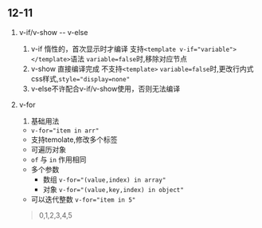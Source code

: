 ## 12-11
1. v-if/v-show  -- v-else
    1. v-if
    惰性的，首次显示时才编译
    支持`<template v-if="variable"></template>`语法
    `variable=false`时,移除对应节点
    2. v-show 
    直接编译完成
    不支持`<template>`
    `variable=false`时,更改行内式css样式,`style="display=none"`
    3. v-else不许配合v-if/v-show使用，否则无法编译
    
2. v-for
    1. 基础用法
    * `v-for="item in arr"`
    * 支持temolate,修改多个标签
    * 可遍历对象
    * `of` 与 `in` 作用相同
    * 多个参数
        * 数组 `v-for="(value,index) in array"`
        * 对象 `v-for="(value,key,index) in object"`
    * 可以迭代整数  `v-for="item in 5"`
    > 0,1,2,3,4,5
    